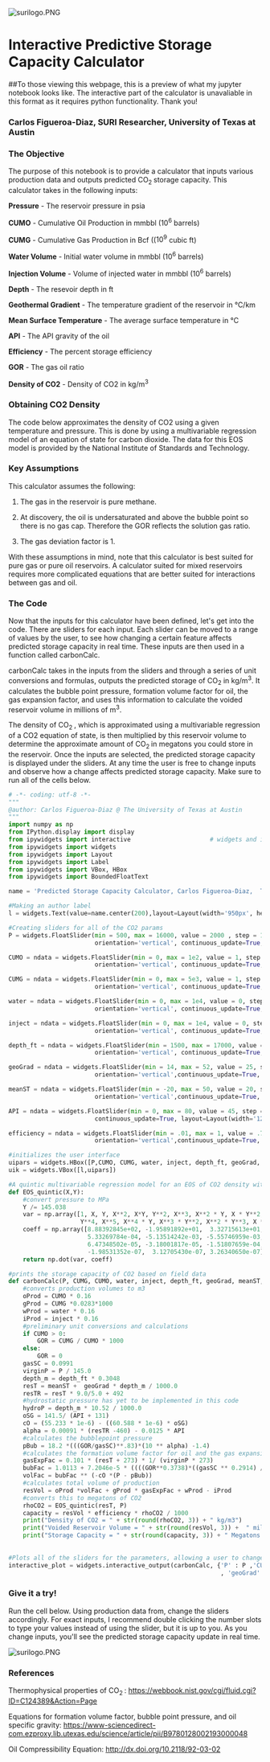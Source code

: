 ![surilogo.PNG](attachment:surilogo.PNG)

# Interactive Predictive Storage Capacity Calculator

##To those viewing this webpage, this is a preview of what my jupyter notebook looks like. The interactive part of the calculator is unavaliable in this format as it requires python functionality. Thank you!

### Carlos Figueroa-Diaz, SURI Researcher, University of Texas at Austin

### The Objective

The purpose of this notebook is to provide a calculator that inputs various production data and outputs predicted CO<sub>2 </sub>  storage capacity. This calculator takes in the following inputs:

**Pressure** - The reservoir pressure in psia

**CUMO** - Cumulative Oil Production in mmbbl ($10^6$ barrels)

**CUMG** - Cumulative Gas Production in Bcf (($10^9$ cubic ft)

**Water Volume** - Initial water volume in mmbbl ($10^6$ barrels)

**Injection Volume** - Volume of injected water in mmbbl ($10^6$ barrels)

**Depth** - The resevoir depth in ft

**Geothermal Gradient** - The temperature gradient of the reservoir in °C/km

**Mean Surface Temperature** - The average surface temperature in °C

**API** - The API gravity of the oil

**Efficiency** - The percent storage efficiency 

**GOR** - The gas oil ratio

**Density of CO2** - Density of CO2 in kg/m<sup>3</sup>

###  Obtaining CO2 Density

The code below approximates the density of CO2 using a given temperature and pressure. This is done by using a multivariable regression model of an equation of state for carbon dioxide. The data for this EOS model is provided by the National Institute of Standards and Technology.

### Key Assumptions

This calculator assumes the following:

1. The gas in the reservoir is pure methane.

2. At discovery, the oil is undersaturated and above the bubble point so there is no gas cap. Therefore the GOR reflects the solution gas ratio.

3. The gas deviation factor is 1.

With these assumptions in mind, note that this calculator is best suited for pure gas or pure oil reservoirs. A calculator suited for mixed reservoirs requires more complicated equations that are better suited for interactions between gas and oil.

### The Code
Now that the inputs for this calculator have been defined, let's get into the code. There are sliders for each input. Each slider can be moved to a range of values by the user, to see how changing a certain feature affects predicted storage capacity in real time. These inputs are then used in a function called carbonCalc. 

carbonCalc takes in the inputs from the sliders and through a series of unit conversions and formulas, outputs the predicted storage of CO<sub>2</sub> in kg/m<sup>3</sup>. It calculates the bubble point pressure, formation volume factor for oil, the gas expansion factor, and uses this information to calculate the voided reservoir volume in millions of m<sup>3</sup>. 

The density of CO<sub>2 </sub>, which is approximated using a multivariable regression of a CO2 equation of state, is then multiplied by this reservoir volume to determine the approximate amount of CO<sub>2 </sub> in megatons you could store in the reservoir. Once the inputs are selected, the predicted storage capacity is displayed under the sliders. At any time the user is free to change inputs and observe how a change affects predicted storage capacity. Make sure to run all of the cells below. 


```python
# -*- coding: utf-8 -*-
"""
@author: Carlos Figueroa-Diaz @ The University of Texas at Austin
"""
import numpy as np
from IPython.display import display
from ipywidgets import interactive                      # widgets and interactivity
from ipywidgets import widgets                            
from ipywidgets import Layout
from ipywidgets import Label
from ipywidgets import VBox, HBox
from ipywidgets import BoundedFloatText

name = 'Predicted Storage Capacity Calculator, Carlos Figueroa-Diaz,  The University of Texas at Austin'

#Making an author label
l = widgets.Text(value=name.center(200),layout=Layout(width='950px', height='30px'))

#Creating sliders for all of the CO2 params
P = widgets.FloatSlider(min = 500, max = 16000, value = 2000 , step = 1, description = 'Pressure (psia)',
                        orientation='vertical', continuous_update=True, layout=Layout(width='120px', height='300px'))

CUMO = ndata = widgets.FloatSlider(min = 0, max = 1e2, value = 1, step = 1, description = 'CUMO ($10^{6}$ bbl)',
                        orientation='vertical', continuous_update=True, layout=Layout(width='120px', height='300px'))

CUMG = ndata = widgets.FloatSlider(min = 0, max = 5e3, value = 1, step = 1, description = 'CUMG ($10^{9}$ ft$^3$)',
                        orientation='vertical', continuous_update=True, layout=Layout(width='120px', height='300px'))

water = ndata = widgets.FloatSlider(min = 0, max = 1e4, value = 0, step = 1, description = 'Water Volume ($10^{6}$ bbl)',
                        orientation='vertical', continuous_update=True, layout=Layout(width='140px', height='300px'))

inject = ndata = widgets.FloatSlider(min = 0, max = 1e4, value = 0, step = 1, description = 'Injection Volume ($10^{6}$ bbl)',
                        orientation='vertical', continuous_update=True, layout=Layout(width='160px', height='300px'))

depth_ft = ndata = widgets.FloatSlider(min = 1500, max = 17000, value = 2000, step = 1, description = 'Depth (ft)',
                        orientation='vertical', continuous_update=True, layout=Layout(width='120px', height='300px'))

geoGrad = ndata = widgets.FloatSlider(min = 14, max = 52, value = 25, step = 1, description = 'Geothermal Gradient (C/km)',
                        orientation='vertical',continuous_update=True, layout=Layout(width='180px', height='300px'))

meanST = ndata = widgets.FloatSlider(min = -20, max = 50, value = 20, step = 1, description = 'Mean Surface Temp (C)',
                        orientation='vertical',continuous_update=True, layout=Layout(width='140px', height='300px'))

API = ndata = widgets.FloatSlider(min = 0, max = 80, value = 45, step = 1, description = 'API', orientation='vertical',
                        continuous_update=True, layout=Layout(width='120px', height='300px'))

efficiency = ndata = widgets.FloatSlider(min = .01, max = 1, value = .75, step = .01, description = 'Efficiency',
                        orientation='vertical',continuous_update=True, layout=Layout(width='120px', height='300px'))

#initializes the user interface
uipars = widgets.HBox([P,CUMO, CUMG, water, inject, depth_ft, geoGrad, meanST, API, efficiency])
uik = widgets.VBox([l,uipars])

#A quintic multivariable regression model for an EOS of CO2 density with respect to temperature and pressure
def EOS_quintic(X,Y):
    #convert pressure to MPa
    Y /= 145.038
    var = np.array([1, X, Y, X**2, X*Y, Y**2, X**3, X**2 * Y, X * Y**2, Y**3, X**4, X**3 * Y, X**2 * Y**2, X * Y**3,
                    Y**4, X**5, X**4 * Y, X**3 * Y**2, X**2 * Y**3, X * Y**4, Y**5])
    coeff = np.array([8.88392845e+02, -1.95891892e+01,  3.32715613e+01,  4.72967153e-02, 7.35818191e-01, -1.43785734e+00,
                      5.33269784e-04, -5.13514242e-03, -5.55746959e-03,  2.32765649e-02, -2.69521096e-06,  4.36857231e-06,
                      6.47348502e-05, -3.18001817e-05, -1.51807659e-04,  3.46984410e-09, 8.51630513e-09, -6.49695396e-08,
                      -1.98531352e-07,  3.12705430e-07, 3.26340650e-07])
    return np.dot(var, coeff)

#prints the storage capacity of CO2 based on field data
def carbonCalc(P, CUMG, CUMO, water, inject, depth_ft, geoGrad, meanST, API, efficiency):
    #converts production volumes to m3
    oProd = CUMO * 0.16
    gProd = CUMG *0.0283*1000
    wProd = water * 0.16
    iProd = inject * 0.16
    #preliminary unit conversions and calculations 
    if CUMO > 0:
        GOR = CUMG / CUMO * 1000
    else:
        GOR = 0
    gasSC = 0.0991
    virginP = P / 145.0
    depth_m = depth_ft * 0.3048
    resT = meanST +  geoGrad * depth_m / 1000.0
    resTR = resT * 9.0/5.0 + 492
    #hydrostatic pressure has yet to be implemented in this code
    hydroP = depth_m * 10.52 / 1000.0
    oSG = 141.5/ (API + 131)  
    cO = (55.233 * 1e-6) - ((60.588 * 1e-6) * oSG)
    alpha = 0.00091 * (resTR -460) - 0.0125 * API
    #calculates the bubblepoint pressure
    pBub = 18.2 *(((GOR/gasSC)**.83)*(10 ** alpha) -1.4)
    #calculates the formation volume factor for oil and the gas expansion factor
    gasExpFac = 0.101 * (resT + 273) * 1/ (virginP * 273)
    bubFac = 1.0113 + 7.2046e-5 * ((((GOR**0.3738)*((gasSC ** 0.2914) / (oSG ** 0.6265))) + 0.24626 * ((resTR-460)**0.5371)) ** 3.0936)
    volFac = bubFac ** (-cO *(P - pBub))
    #calculates total volume of production
    resVol = oProd *volFac + gProd * gasExpFac + wProd - iProd
    #converts this to megatons of CO2
    rhoCO2 = EOS_quintic(resT, P)
    capacity = resVol * efficiency * rhoCO2 / 1000
    print("Density of CO2 = " + str(round(rhoCO2, 3)) + " kg/m3")
    print("Voided Reservoir Volume = " + str(round(resVol, 3)) +  " million m3")
    print("Storage Capacity = " + str(round(capacity, 3)) + " Megatons of CO2")
    
       
#Plots all of the sliders for the parameters, allowing a user to change parameters in real time
interactive_plot = widgets.interactive_output(carbonCalc, {'P' : P ,'CUMG' : CUMG , 'CUMO' : CUMO, 'water' : water, 'inject' : inject,'depth_ft' : depth_ft
                                                           , 'geoGrad' : geoGrad , 'meanST' : meanST,'API' : API,'efficiency': efficiency})


```

### Give it a try!

Run the cell below. Using production data from, change the sliders accordingly. For exact inputs, I recommend double clicking the number slots to type your values instead of using the slider, but it is up to you. As you change inputs, you'll see the predicted storage capacity update in real time.

![surilogo.PNG](attachment:surilogo.PNG)

### References

Thermophysical properties of CO<sub>2 </sub>: https://webbook.nist.gov/cgi/fluid.cgi?ID=C124389&Action=Page

Equations for formation volume factor, bubble point pressure, and oil specific gravity: https://www-sciencedirect-com.ezproxy.lib.utexas.edu/science/article/pii/B9780128002193000048

Oil Compressibility Equation: http://dx.doi.org/10.2118/92-03-02


